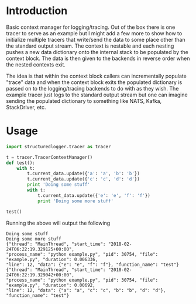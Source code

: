 # Introduction

Basic context manager for logging/tracing. Out of the box there is one tracer to serve as an example but
I might add a few more to show how to initialize multiple tracers that write/send the data to some place
other than the standard output stream. The context is nestable and each nesting pushes a new data dictionary
onto the internal stack to be populated by the context block. The data is then given to the backends in
reverse order when the nested contexts exit.

The idea is that within the context block callers can incrementally
populate "trace" data and when the context block exits the populated dictionary is passed on to the
logging/tracing backends to do with as they wish. The example tracer just logs to the standard output
stream but one can imagine sending the populated dictionary to something like NATS, Kafka, StackDriver, etc.

# Usage

```python
import structuredlogger.tracer as tracer

t = tracer.TracerContextManager()
def test():
    with t:
        t.current_data.update({'a': 'a', 'b': 'b'})
        t.current_data.update({'c': 'c', 'd': 'd'})
        print 'Doing some stuff'
        with t:
            t.current_data.update({'e': 'e', 'f': 'f'})
            print 'Doing some more stuff'

test()
```

Running the above will output the following

```
Doing some stuff
Doing some more stuff
{"thread": "MainThread", "start_time": "2018-02-24T06:22:19.329125+00:00",
"process_name": "python example.py", "pid": 30754, "file": "example.py", "duration": 0.006336,
"line": 12, "data": {"e": "e", "f": "f"}, "function_name": "test"}
{"thread": "MainThread", "start_time": "2018-02-24T06:22:19.329042+00:00",
"process_name": "python example.py", "pid": 30754, "file": "example.py", "duration": 0.00692,
"line": 12, "data": {"a": "a", "c": "c", "b": "b", "d": "d"}, "function_name": "test"}
```
